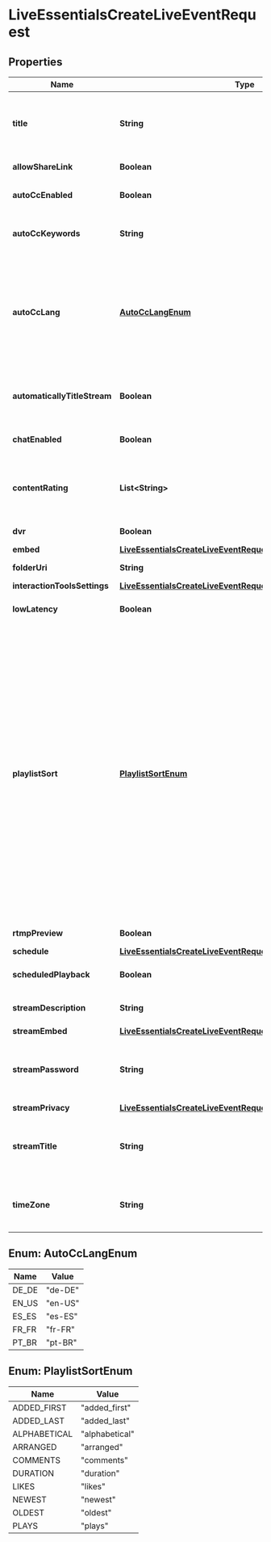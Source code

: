 

# LiveEssentialsCreateLiveEventRequest


## Properties

| Name | Type | Description | Notes |
|------------ | ------------- | ------------- | -------------|
|**title** | **String** | The title of the event. If **automatically_title_stream** is &#x60;true&#x60;, this value is the base title for videos created by streaming to this event. |  |
|**allowShareLink** | **Boolean** | Whether the share link is usable. |  [optional] |
|**autoCcEnabled** | **Boolean** | Whether automated closed captions are enabled for the event. |  [optional] |
|**autoCcKeywords** | **String** | A comma-separated list of keywords that improve the quality of the automated closed captions. |  [optional] |
|**autoCcLang** | [**AutoCcLangEnum**](#AutoCcLangEnum) | The language in which the automated closed captions appear.  Option descriptions:  * &#x60;de-DE&#x60; - The language is German.  * &#x60;en-US&#x60; - The language is English.  * &#x60;es-ES&#x60; - The language is Spanish.  * &#x60;fr-FR&#x60; - The language is French.  * &#x60;pt-BR&#x60; - The language is Portuguese.  |  [optional] |
|**automaticallyTitleStream** | **Boolean** | Whether the title for the next video in the event is generated based on the time of the stream and the **title** field of the event. |  [optional] |
|**chatEnabled** | **Boolean** | Whether to display the live chat client on the Vimeo event page. |  [optional] |
|**contentRating** | **List&lt;String&gt;** | A list of values describing the content in this event. To return the list of all possible content rating values, use the [&#x60;/contentratings&#x60;](https://developer.vimeo.com/api/reference/videos#get_content_ratings) endpoint. |  [optional] |
|**dvr** | **Boolean** | Whether the DVR feature is enabled. |  [optional] |
|**embed** | [**LiveEssentialsCreateLiveEventRequestEmbed**](LiveEssentialsCreateLiveEventRequestEmbed.md) |  |  [optional] |
|**folderUri** | **String** | The URI of the event&#39;s folder. |  [optional] |
|**interactionToolsSettings** | [**LiveEssentialsCreateLiveEventRequestInteractionToolsSettings**](LiveEssentialsCreateLiveEventRequestInteractionToolsSettings.md) |  |  [optional] |
|**lowLatency** | **Boolean** | Whether the event has low-latency streaming enabled. |  [optional] |
|**playlistSort** | [**PlaylistSortEnum**](#PlaylistSortEnum) | The order in which the videos of the event appear within the event&#39;s playlist.  Option descriptions:  * &#x60;added_first&#x60; - The most recently added videos appear first.  * &#x60;added_last&#x60; - The most recently added videos appear last.  * &#x60;alphabetical&#x60; - The videos appear in alphabetical order.  * &#x60;arranged&#x60; - The videos appear in the order in which the user has arranged them.  * &#x60;comments&#x60; - The videos appear in order of number of comments.  * &#x60;duration&#x60; - The videos appear in order of duration.  * &#x60;likes&#x60; - The videos appear in order of number of likes.  * &#x60;newest&#x60; - The newest videos appear first.  * &#x60;oldest&#x60; - The oldest videos appear first.  * &#x60;plays&#x60; - The videos appear in order of number of plays.  |  [optional] |
|**rtmpPreview** | **Boolean** | Whether the event has RTMP preview enabled. |  [optional] |
|**schedule** | [**LiveEssentialsCreateLiveEventRequestSchedule**](LiveEssentialsCreateLiveEventRequestSchedule.md) |  |  [optional] |
|**scheduledPlayback** | **Boolean** | Whether the scheduled playback feature is enabled. |  [optional] |
|**streamDescription** | **String** | The description of the next video to be streamed to the event. |  [optional] |
|**streamEmbed** | [**LiveEssentialsCreateLiveEventRequestStreamEmbed**](LiveEssentialsCreateLiveEventRequestStreamEmbed.md) |  |  [optional] |
|**streamPassword** | **String** | The password when **stream_privacy.view** is &#x60;password&#x60;. Anyone with the password can view the videos generated by streaming to the event. |  [optional] |
|**streamPrivacy** | [**LiveEssentialsCreateLiveEventRequestStreamPrivacy**](LiveEssentialsCreateLiveEventRequestStreamPrivacy.md) |  |  [optional] |
|**streamTitle** | **String** | The title of the next video to be streamed to the event. This parameter is required when **automatically_title_stream** is &#x60;false&#x60;. |  [optional] |
|**timeZone** | **String** | The time zone used in resolving the timestamps that are included in automatically generated video titles. |  [optional] |



## Enum: AutoCcLangEnum

| Name | Value |
|---- | -----|
| DE_DE | &quot;de-DE&quot; |
| EN_US | &quot;en-US&quot; |
| ES_ES | &quot;es-ES&quot; |
| FR_FR | &quot;fr-FR&quot; |
| PT_BR | &quot;pt-BR&quot; |



## Enum: PlaylistSortEnum

| Name | Value |
|---- | -----|
| ADDED_FIRST | &quot;added_first&quot; |
| ADDED_LAST | &quot;added_last&quot; |
| ALPHABETICAL | &quot;alphabetical&quot; |
| ARRANGED | &quot;arranged&quot; |
| COMMENTS | &quot;comments&quot; |
| DURATION | &quot;duration&quot; |
| LIKES | &quot;likes&quot; |
| NEWEST | &quot;newest&quot; |
| OLDEST | &quot;oldest&quot; |
| PLAYS | &quot;plays&quot; |



